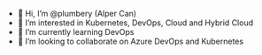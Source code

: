 - 👋 Hi, I’m @plumbery (Alper Can)
- 👀 I’m interested in Kubernetes, DevOps, Cloud and Hybrid Cloud
- 🌱 I’m currently learning DevOps
- 💞️ I’m looking to collaborate on Azure DevOps and Kubernetes

<!---
plumbery/plumbery is a ✨ special ✨ repository because its `README.md` (this file) appears on your GitHub profile.
You can click the Preview link to take a look at your changes.
--->
